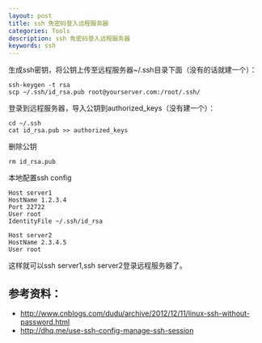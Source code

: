 ```yaml
---
layout: post
title: ssh 免密码登入远程服务器
categories: Tools
description: ssh 免密码登入远程服务器
keywords: ssh
---
```


生成ssh密钥，将公钥上传至远程服务器~/.ssh目录下面（没有的话就建一个）：

```shell
ssh-keygen -t rsa
scp ~/.ssh/id_rsa.pub root@yourserver.com:/root/.ssh/
```
登录到远程服务器，导入公钥到authorized_keys（没有建一个）：

```shell
cd ~/.ssh
cat id_rsa.pub >> authorized_keys
```
删除公钥

```shell
rm id_rsa.pub
```
 本地配置ssh config

```shell
Host server1
HostName 1.2.3.4
Port 22722
User root
IdentityFile ~/.ssh/id_rsa

Host server2
HostName 2.3.4.5
User root
```
这样就可以ssh server1,ssh server2登录远程服务器了。

 

## 参考资料：

* <http://www.cnblogs.com/dudu/archive/2012/12/11/linux-ssh-without-password.html>
* <http://dhq.me/use-ssh-config-manage-ssh-session>